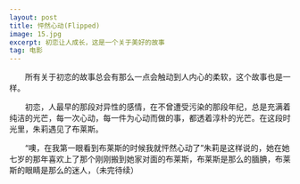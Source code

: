 ```yaml
---
layout: post
title: 怦然心动(Flipped)
image: 15.jpg
excerpt: 初恋让人成长，这是一个关于美好的故事
tag: 电影
---
```

　　所有关于初恋的故事总会有那么一点会触动到人内心的柔软，这个故事也是一样。

　　初恋，人最早的那段对异性的感情，在不曾遭受污染的那段年纪，总是充满着纯洁的光芒，每一次心动，每一件为心动而做的事，都透着淳朴的光芒。在这段时光里，朱莉遇见了布莱斯。

　　“噢，在我第一眼看到布莱斯的时候我就怦然心动了”朱莉是这样说的，她在她七岁的那年喜欢上了那个刚刚搬到她家对面的布莱斯，布莱斯是那么的腼腆，布莱斯的眼睛是那么的迷人，（未完待续）